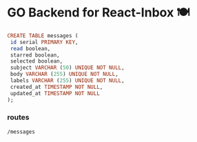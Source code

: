 # GO Backend for React-Inbox 🍽

```haskell
CREATE TABLE messages (
 id serial PRIMARY KEY,
 read boolean,
 starred boolean,
 selected boolean,
 subject VARCHAR (50) UNIQUE NOT NULL,
 body VARCHAR (255) UNIQUE NOT NULL,
 labels VARCHAR (255) UNIQUE NOT NULL,
 created_at TIMESTAMP NOT NULL,
 updated_at TIMESTAMP NOT NULL
);
```

### routes
 
  `/messages`
